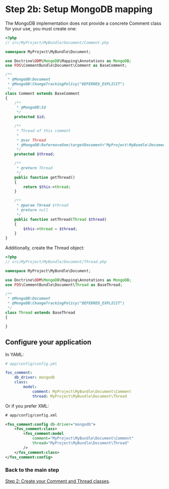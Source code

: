 Step 2b: Setup MongoDB mapping
==============================
The MongoDB implementation does not provide a concrete Comment class for your use,
you must create one:

``` php
<?php
// src/MyProject/MyBundle/Document/Comment.php

namespace MyProject\MyBundle\Document;

use Doctrine\ODM\MongoDB\Mapping\Annotations as MongoDB;
use FOS\CommentBundle\Document\Comment as BaseComment;

/**
 * @MongoDB\Document
 * @MongoDB\ChangeTrackingPolicy("DEFERRED_EXPLICIT")
 */
class Comment extends BaseComment
{
    /**
     * @MongoDB\Id
     */
    protected $id;

    /**
     * Thread of this comment
     *
     * @var Thread
     * @MongoDB\ReferenceOne(targetDocument="MyProject\MyBundle\Document\Thread")
     */
    protected $thread;

    /**
     * @return Thread
     */
    public function getThread()
    {
        return $this->thread;
    }

    /**
     * @param Thread $thread
     * @return null
     */
    public function setThread(Thread $thread)
    {
        $this->thread = $thread;
    }
}
```

Additionally, create the Thread object:

``` php
<?php
// src/MyProject/MyBundle/Document/Thread.php

namespace MyProject\MyBundle\Document;

use Doctrine\ODM\MongoDB\Mapping\Annotations as MongoDB;
use FOS\CommentBundle\Document\Thread as BaseThread;

/**
 * @MongoDB\Document
 * @MongoDB\ChangeTrackingPolicy("DEFERRED_EXPLICIT")
 */
class Thread extends BaseThread
{

}
```

## Configure your application

In YAML:

``` yaml
# app/config/config.yml

fos_comment:
    db_driver: mongodb
    class:
        model:
            comment: MyProject\MyBundle\Document\Comment
            thread: MyProject\MyBundle\Document\Thread
```

Or if you prefer XML:

``` xml
# app/config/config.xml

<fos_comment:config db-driver="mongodb">
    <fos_comment:class>
        <fos_comment:model
            comment="MyProject\MyBundle\Document\Comment"
            thread="MyProject\MyBundle\Document\Thread"
        />
    </fos_comment:class>
</fos_comment:config>
```

### Back to the main step
[Step 2: Create your Comment and Thread classes](2-create_your_comment_and_thread_classes.md).
